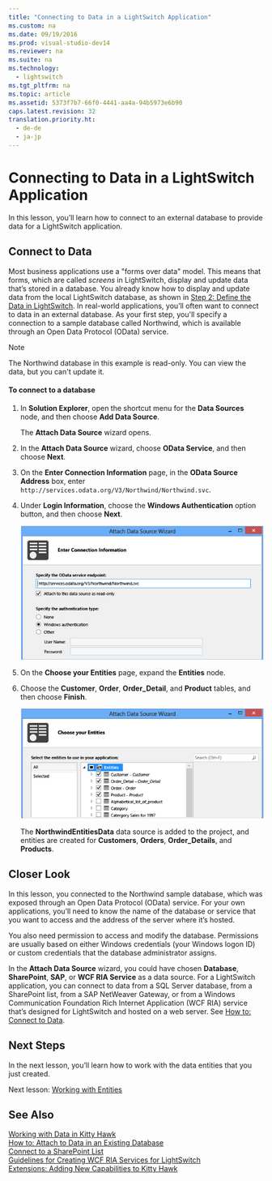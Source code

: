 ```yaml
---
title: "Connecting to Data in a LightSwitch Application"
ms.custom: na
ms.date: 09/19/2016
ms.prod: visual-studio-dev14
ms.reviewer: na
ms.suite: na
ms.technology: 
  - lightswitch
ms.tgt_pltfrm: na
ms.topic: article
ms.assetid: 5373f7b7-66f0-4441-aa4a-94b5973e6b90
caps.latest.revision: 32
translation.priority.ht: 
  - de-de
  - ja-jp
---
```

# Connecting to Data in a LightSwitch Application
In this lesson, you’ll learn how to connect to an external database to provide data for a LightSwitch application.  
  
## Connect to Data  
 Most business applications use a "forms over data" model. This means that forms, which are called *screens* in LightSwitch, display and update data that’s stored in a database. You already know how to display and update data from the local LightSwitch database, as shown in [Step 2: Define the Data in LightSwitch](../vs140/Step-2--Define-the-Data-in-LightSwitch.md). In real-world applications, you’ll often want to connect to data in an external database. As your first step, you'll specify a connection to a sample database called Northwind, which is available through an Open Data Protocol (OData) service.  
  
> [!NOTE]
>  The Northwind database in this example is read-only. You can view the data, but you can't update it.  
  
#### To connect to a database  
  
1.  In **Solution Explorer**, open the shortcut menu for the **Data Sources** node, and then choose **Add Data Source**.  
  
     The **Attach Data Source** wizard opens.  
  
2.  In the **Attach Data Source** wizard, choose **OData Service**, and then choose **Next**.  
  
3.  On the **Enter Connection Information** page, in the **OData Source Address** box, enter `http://services.odata.org/V3/Northwind/Northwind.svc`.  
  
4.  Under **Login Information**, choose the **Windows Authentication** option button, and then choose **Next**.  
  
     ![Entering connection information](../vs140/media/LS_Tour10.PNG "LS_Tour10")  
  
5.  On the **Choose your Entities** page, expand the **Entities** node.  
  
6.  Choose the **Customer**, **Order**, **Order_Detail**, and **Product** tables, and then choose **Finish**.  
  
     ![Choosing the entities](../vs140/media/LS_Tour11.PNG "LS_Tour11")  
  
     The **NorthwindEntitiesData** data source is added to the project, and entities are created for **Customers**, **Orders**, **Order_Details**, and **Products**.  
  
## Closer Look  
 In this lesson, you connected to the Northwind sample database, which was exposed through an Open Data Protocol (OData) service. For your own applications, you’ll need to know the name of the database or service that you want to access and the address of the server where it’s hosted.  
  
 You also need permission to access and modify the database. Permissions are usually based on either Windows credentials (your Windows logon ID) or custom credentials that the database administrator assigns.  
  
 In the **Attach Data Source** wizard, you could have chosen **Database**, **SharePoint**, **SAP**, or **WCF RIA Service** as a data source. For a LightSwitch application, you can connect to data from a SQL Server database, from a SharePoint list, from a SAP NetWeaver Gateway, or from a Windows Communication Foundation Rich Internet Application (WCF RIA) service that’s designed for LightSwitch and hosted on a web server. See [How to: Connect to Data](../vs140/How-to--Connect-to-Data.md).  
  
## Next Steps  
 In the next lesson, you’ll learn how to work with the data entities that you just created.  
  
 Next lesson: [Working with Entities](../vs140/Customizing-Entity-Fields-in-LightSwitch.md)  
  
## See Also  
 [Working with Data in Kitty Hawk](../vs140/Working-with-Data-in-LightSwitch.md)   
 [How to: Attach to Data in an Existing Database](../vs140/How-to--Connect-to-Data.md)   
 [Connect to a SharePoint List](../vs140/How-to--Connect-to-Data.md#SharePoint)   
 [Guidelines for Creating WCF RIA Services for LightSwitch](../Topic/Guidelines%20for%20Creating%20WCF%20RIA%20Services%20for%20LightSwitch.md)   
 [Extensions: Adding New Capabilities to Kitty Hawk](../vs140/Extensions--Adding-New-Capabilities-to-LightSwitch.md)